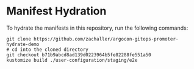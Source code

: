 # Manifest Hydration

To hydrate the manifests in this repository, run the following commands:

```shell
git clone https://github.com/zachaller/argocon-gitops-promoter-hydrate-demo
# cd into the cloned directory
git checkout b71b9abcd8ad139d0223964b5fe82288fe551a50
kustomize build ./user-configuration/staging/e2e
```

